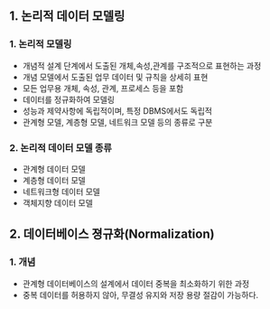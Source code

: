 ## 1. 논리적 데이터 모델링
### 1. 논리적 모델링
- 개념적 설계 단계에서 도출된 개체,속성,관계를 구조적으로 표현하는 과정
- 개념 모델에서 도출된 업무 데이터 및 규칙을 상세히 표현
- 모든 업무용 개체, 속성, 관계, 프로세스 등을 포함
- 데이터를 정규화하여 모델링
- 성능과 제약사항에 독립적이며, 특정 DBMS에서도 독립적
- 관계형 모델, 계층형 모델, 네트워크 모델 등의 종류로 구분
### 2. 논리적 데이터 모델 종류
- 관계형 데이터 모델
- 계층형 데이터 모델
- 네트워크형 데이터 모델
- 객체지향 데이터 모델

## 2. 데이터베이스 졍규화(Normalization)
### 1. 개념
- 관계형 데이터베이스의 설계에서 데이터 중복을 최소화하기 위한 과정
- 중복 데이터를 허용하지 않아, 무결성 유지와 저장 용량 절감이 가능하다.